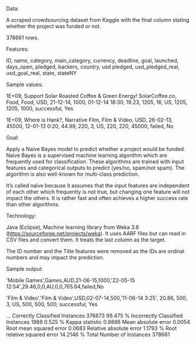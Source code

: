 Data:

A scraped crowdsourcing dataset from Kaggle with the final column stating whether the project was funded or not. 

378661 rows.


Features: 

ID, name, category, main_category, currency, deadline, goal, launched, days_open, pledged, backers, country, usd pledged, usd_pledged_real, usd_goal_real, state, stateNY


Sample values: 

1E+09, Support Solar Roasted Coffee & Green Energy!  SolarCoffee.co, Food, Food, USD, 21-12-14, 1000, 01-12-14 18:30, 19.23, 1205, 16, US, 1205, 1205, 1000, successful, Yes

1E+09, Where is Hank?, Narrative Film, Film & Video, USD, 26-02-13, 45000, 12-01-13 0:20, 44.99, 220, 3, US, 220, 220, 45000, failed, No



Goal:

Apply a Naive Bayes model to predict whether a project would be funded.
Naive Bayes is a supervised machine learning algorithm which are frequently used for classification. 
These algorithms are trained with input features and categorical outputs to predict (yes/no, spam/not spam). The algorithm is also well-known for multi-class prediction.

It’s called naïve because it assumes that the input features are independent of each other which frequently is not true, but changing one feature will not impact the others. It is rather fast and often achieves a higher success rate than other algorithms.


Technology:

Java (Eclipse), 
Machine learning library from Weka 3.8 (https://sourceforge.net/projects/weka). It uses AARF files but can read in CSV files and convert them. It treats the last column as the target.

The ID number and the Title features were removed as the IDs are ordinal numbers and may impact the prediction.


Sample output:

'Mobile Games',Games,AUD,21-06-15,1000,'22-05-15 12:54',29.46,0,0,AU,0,0,765.64,failed,No

'Film & Video','Film & Video',USD,02-07-14,500,'11-06-14 3:25', 20.86, 500, 3, US, 500, 500, 500, successful, Yes

…
Correctly Classified Instances      376673               99.475  %
Incorrectly Classified Instances      1988                0.525  %
Kappa statistic                          0.9886
Mean absolute error                      0.0054
Root mean squared error                  0.0683
Relative absolute error                  1.1793 %
Root relative squared error             14.2146 %
Total Number of Instances           378661


